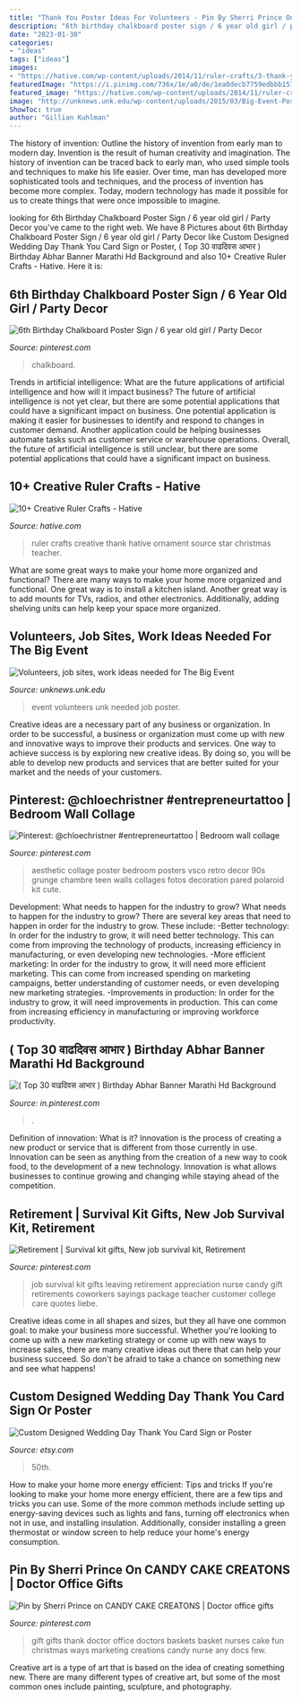 ```yaml
---
title: "Thank You Poster Ideas For Volunteers - Pin By Sherri Prince On Candy Cake Creatons"
description: "6th birthday chalkboard poster sign / 6 year old girl / party decor"
date: "2023-01-30"
categories:
- "ideas"
tags: ["ideas"]
images:
- "https://hative.com/wp-content/uploads/2014/11/ruler-crafts/3-thank-you-for-helping-me-growing.jpg"
featuredImage: "https://i.pinimg.com/736x/1e/a0/de/1ea0decb7759edbbb15755fc3c5a848f.jpg"
featured_image: "https://hative.com/wp-content/uploads/2014/11/ruler-crafts/3-thank-you-for-helping-me-growing.jpg"
image: "http://unknews.unk.edu/wp-content/uploads/2015/03/Big-Event-Poster-WEB.jpg"
ShowToc: true
author: "Gillian Kuhlman"
---
```



The history of invention: Outline the history of invention from early man to modern day.
Invention is the result of human creativity and imagination. The history of invention can be traced back to early man, who used simple tools and techniques to make his life easier. Over time, man has developed more sophisticated tools and techniques, and the process of invention has become more complex. Today, modern technology has made it possible for us to create things that were once impossible to imagine.

	

		
looking for 6th Birthday Chalkboard Poster Sign / 6 year old girl / Party Decor you've came to the right web. We have 8 Pictures about 6th Birthday Chalkboard Poster Sign / 6 year old girl / Party Decor like Custom Designed Wedding Day Thank You Card Sign or Poster, ( Top 30 वाढदिवस आभार ) Birthday Abhar Banner Marathi Hd Background and also 10+ Creative Ruler Crafts - Hative. Here it is:
		
    
## 6th Birthday Chalkboard Poster Sign / 6 Year Old Girl / Party Decor

<img loading=lazy src="https://i.pinimg.com/736x/1e/a0/de/1ea0decb7759edbbb15755fc3c5a848f.jpg" onerror="this.onerror=null;this.src='https://tse1.mm.bing.net/th?id=OIP.ahcX1782rPAcVGXoEFKUUQHaHa&amp;pid=15.1';" alt="6th Birthday Chalkboard Poster Sign / 6 year old girl / Party Decor">

_Source: pinterest.com_

>chalkboard. 

	

Trends in artificial intelligence: What are the future applications of artificial intelligence and how will it impact business?
The future of artificial intelligence is not yet clear, but there are some potential applications that could have a significant impact on business. One potential application is making it easier for businesses to identify and respond to changes in customer demand. Another application could be helping businesses automate tasks such as customer service or warehouse operations. Overall, the future of artificial intelligence is still unclear, but there are some potential applications that could have a significant impact on business.

    
## 10+ Creative Ruler Crafts - Hative

<img loading=lazy src="https://hative.com/wp-content/uploads/2014/11/ruler-crafts/3-thank-you-for-helping-me-growing.jpg" onerror="this.onerror=null;this.src='https://tse4.mm.bing.net/th?id=OIP.7iB7KpekDrrpHw3-Ax2wWwHaLG&amp;pid=15.1';" alt="10+ Creative Ruler Crafts - Hative">

_Source: hative.com_

>ruler crafts creative thank hative ornament source star christmas teacher. 

	

What are some great ways to make your home more organized and functional?
There are many ways to make your home more organized and functional. One great way is to install a kitchen island. Another great way is to add mounts for TVs, radios, and other electronics. Additionally, adding shelving units can help keep your space more organized.

    
## Volunteers, Job Sites, Work Ideas Needed For The Big Event

<img loading=lazy src="http://unknews.unk.edu/wp-content/uploads/2015/03/Big-Event-Poster-WEB.jpg" onerror="this.onerror=null;this.src='https://tse2.mm.bing.net/th?id=OIP.k_3PC47z1klHlE06FXCN4QHaLa&amp;pid=15.1';" alt="Volunteers, job sites, work ideas needed for The Big Event">

_Source: unknews.unk.edu_

>event volunteers unk needed job poster. 

	

Creative ideas are a necessary part of any business or organization. In order to be successful, a business or organization must come up with new and innovative ways to improve their products and services. One way to achieve success is by exploring new creative ideas. By doing so, you will be able to develop new products and services that are better suited for your market and the needs of your customers.

    
## Pinterest: @chloechristner #entrepreneurtattoo | Bedroom Wall Collage

<img loading=lazy src="https://i.pinimg.com/736x/10/3c/76/103c765221c22fe5df140518bb6b7aca.jpg" onerror="this.onerror=null;this.src='https://tse1.mm.bing.net/th?id=OIP.0hfxMOyLNFkWL9454Pc7sQHaLI&amp;pid=15.1';" alt="Pinterest: @chloechristner #entrepreneurtattoo | Bedroom wall collage">

_Source: pinterest.com_

>aesthetic collage poster bedroom posters vsco retro decor 90s grunge chambre teen walls collages fotos decoration pared polaroid kit cute. 

	

Development: What needs to happen for the industry to grow?
What needs to happen for the industry to grow? 
There are several key areas that need to happen in order for the industry to grow. These include: 
-Better technology: In order for the industry to grow, it will need better technology. This can come from improving the technology of products, increasing efficiency in manufacturing, or even developing new technologies. 
-More efficient marketing: In order for the industry to grow, it will need more efficient marketing. This can come from increased spending on marketing campaigns, better understanding of customer needs, or even developing new marketing strategies. 
-Improvements in production: In order for the industry to grow, it will need improvements in production. This can come from increasing efficiency in manufacturing or improving workforce productivity.

    
## ( Top 30 वाढदिवस आभार ) Birthday Abhar Banner Marathi Hd Background

<img loading=lazy src="https://i.pinimg.com/736x/a2/4c/0a/a24c0ae42656e452a4c2052ab30bb123.jpg" onerror="this.onerror=null;this.src='https://tse3.mm.bing.net/th?id=OIP.6i7MsSQrESJzDY0477UMSAHaKl&amp;pid=15.1';" alt="( Top 30 वाढदिवस आभार ) Birthday Abhar Banner Marathi Hd Background">

_Source: in.pinterest.com_

>. 

	

Definition of innovation: What is it?
Innovation is the process of creating a new product or service that is different from those currently in use. Innovation can be seen as anything from the creation of a new way to cook food, to the development of a new technology. Innovation is what allows businesses to continue growing and changing while staying ahead of the competition.

    
## Retirement | Survival Kit Gifts, New Job Survival Kit, Retirement

<img loading=lazy src="https://i.pinimg.com/736x/73/04/b9/7304b99bfe1cb6f0147f5a016baa5444.jpg" onerror="this.onerror=null;this.src='https://tse1.mm.bing.net/th?id=OIP.GxGPNKPYKWA6lT8YCUqdUwHaM6&amp;pid=15.1';" alt="Retirement | Survival kit gifts, New job survival kit, Retirement">

_Source: pinterest.com_

>job survival kit gifts leaving retirement appreciation nurse candy gift retirements coworkers sayings package teacher customer college care quotes liebe. 

	

Creative ideas come in all shapes and sizes, but they all have one common goal: to make your business more successful. Whether you're looking to come up with a new marketing strategy or come up with new ways to increase sales, there are many creative ideas out there that can help your business succeed. So don't be afraid to take a chance on something new and see what happens!

    
## Custom Designed Wedding Day Thank You Card Sign Or Poster

<img loading=lazy src="https://img0.etsystatic.com/000/0/6163939/il_570xN.315626570.jpg" onerror="this.onerror=null;this.src='https://tse1.mm.bing.net/th?id=OIP.AQdfBp3hbGJJ7gb9eJiD4AHaJ4&amp;pid=15.1';" alt="Custom Designed Wedding Day Thank You Card Sign or Poster">

_Source: etsy.com_

>50th. 

	

How to make your home more energy efficient: Tips and tricks
If you're looking to make your home more energy efficient, there are a few tips and tricks you can use. Some of the more common methods include setting up energy-saving devices such as lights and fans, turning off electronics when not in use, and installing insulation. Additionally, consider installing a green thermostat or window screen to help reduce your home's energy consumption.

    
## Pin By Sherri Prince On CANDY CAKE CREATONS | Doctor Office Gifts

<img loading=lazy src="https://i.pinimg.com/736x/79/42/46/7942465fcedcefc4d4706093768a41e7--doctor-gifts-doctor-cake.jpg" onerror="this.onerror=null;this.src='https://tse3.mm.bing.net/th?id=OIP.vY4e5mNQpRMUl0_0N-hOPwHaFj&amp;pid=15.1';" alt="Pin by Sherri Prince on CANDY CAKE CREATONS | Doctor office gifts">

_Source: pinterest.com_

>gift gifts thank doctor office doctors baskets basket nurses cake fun christmas ways marketing creations candy nurse any docs few. 

	

Creative art is a type of art that is based on the idea of creating something new. There are many different types of creative art, but some of the most common ones include painting, sculpture, and photography.

